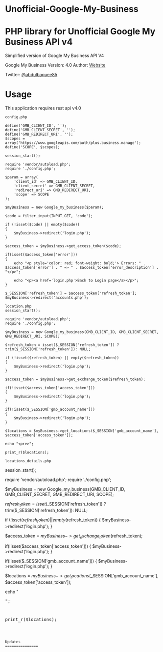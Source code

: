 # Unofficial-Google-My-Business
PHP library for Unofficial Google My Business API v4
===============

Simplified version of Google My Business API V4

Google My Business
Version: 4.0
Author: [Website](http://www.webgrapple.com/)

Twitter: [@abdulbaquee85](http://www.twitter.com/abdulbaquee85)

Usage
===============
This application requires rest api v4.0
```
config.php

define('GMB_CLIENT_ID', '');
define('GMB_CLIENT_SECRET', '');
define('GMB_REDIRECT_URI', '');
$scopes = array('https://www.googleapis.com/auth/plus.business.manage');
define('SCOPE', $scopes);
```

```
session_start();

require 'vendor/autoload.php';
require './config.php';

$param = array(
    'client_id' => GMB_CLIENT_ID,
    'client_secret' => GMB_CLIENT_SECRET,
    'redirect_uri' => GMB_REDIRECT_URI,
    'scope' => SCOPE
);

$myBusiness = new Google_my_business($param);

$code = filter_input(INPUT_GET, 'code');

if (!isset($code) || empty($code))
{
    $myBusiness->redirect('login.php');
}

$access_token = $myBusiness->get_access_token($code);

if(isset($access_token['error']))
{
    echo "<p style='color: red; font-weight: bold;'> Errors: " . $access_token['error'] . " => " . $access_token['error_description'] . "</p>";
    
    echo "<p><a href='login.php'>Back to Login page</a></p>";
}

$_SESSION['refresh_token'] = $access_token['refresh_token'];
$myBusiness->redirect('accounts.php');
```

```
location.php
session_start();

require 'vendor/autoload.php';
require './config.php';

$myBusiness = new Google_my_business(GMB_CLIENT_ID, GMB_CLIENT_SECRET, GMB_REDIRECT_URI, SCOPE);

$refresh_token = isset($_SESSION['refresh_token']) ? trim($_SESSION['refresh_token']): NULL;

if (!isset($refresh_token) || empty($refresh_token))
{
    $myBusiness->redirect('login.php');
}

$access_token = $myBusiness->get_exchange_token($refresh_token);

if(!isset($access_token['access_token']))
{
    $myBusiness->redirect('login.php');
}

if(!isset($_SESSION['gmb_account_name']))
{
    $myBusiness->redirect('login.php');
}

$locations = $myBusiness->get_locations($_SESSION['gmb_account_name'], $access_token['access_token']);

echo "<pre>";

print_r($locations);
```
```
locations_details.php

```
session_start();

require 'vendor/autoload.php';
require './config.php';

$myBusiness = new Google_my_business(GMB_CLIENT_ID, GMB_CLIENT_SECRET, GMB_REDIRECT_URI, SCOPE);

$refresh_token = isset($_SESSION['refresh_token']) ? trim($_SESSION['refresh_token']): NULL;

if (!isset($refresh_token) || empty($refresh_token))
{
    $myBusiness->redirect('login.php');
}

$access_token = $myBusiness->get_exchange_token($refresh_token);

if(!isset($access_token['access_token']))
{
    $myBusiness->redirect('login.php');
}

if(!isset($_SESSION['gmb_account_name']))
{
    $myBusiness->redirect('login.php');
}

$locations = $myBusiness->get_locations($_SESSION['gmb_account_name'], $access_token['access_token']);

echo "<pre>";

print_r($locations);
```

Updates
===============

